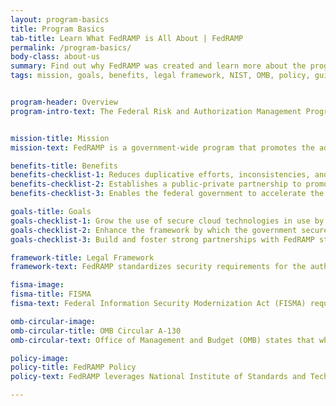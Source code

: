 ```yaml
---
layout: program-basics
title: Program Basics
tab-title: Learn What FedRAMP is All About | FedRAMP
permalink: /program-basics/
body-class: about-us
summary: Find out why FedRAMP was created and learn more about the program’s mission, benefits, and goals. Read more about the program’s legal framework.
tags: mission, goals, benefits, legal framework, NIST, OMB, policy, guidance, FedRAMP, OMB Circular A-130, FedRAMP policy, security, overview, background, cloud technologies, introduction, cloud services, cloud computing


program-header: Overview
program-intro-text: The Federal Risk and Authorization Management Program (FedRAMP) was established in 2011 to provide a cost-effective, risk-based approach for the adoption and use of cloud services by the federal government. FedRAMP empowers agencies to use modern cloud technologies, with an emphasis on security and protection of federal information.


mission-title: Mission
mission-text: FedRAMP is a government-wide program that promotes the adoption of secure cloud services across the federal government by providing a standardized approach to security and risk assessment for cloud technologies and federal agencies. 

benefits-title: Benefits
benefits-checklist-1: Reduces duplicative efforts, inconsistencies, and cost inefficiencies. 
benefits-checklist-2: Establishes a public-private partnership to promote innovation and the advancement of more secure information technologies. 
benefits-checklist-3: Enables the federal government to accelerate the adoption of cloud computing by creating transparent standards and processes for security authorizations and allowing agencies to leverage security authorizations on a government-wide scale.

goals-title: Goals
goals-checklist-1: Grow the use of secure cloud technologies in use by government agencies.
goals-checklist-2: Enhance the framework by which the government secures and authorizes cloud technologies. 
goals-checklist-3: Build and foster strong partnerships with FedRAMP stakeholders.

framework-title: Legal Framework
framework-text: FedRAMP standardizes security requirements for the authorization and ongoing cybersecurity of cloud services in accordance with <a href="https://www.congress.gov/bill/113th-congress/senate-bill/2521" target="_blank" class="text-white">FISMA</a> <i class="fas fa-external-link-alt fa-sm"></i>, <a href="https://www.whitehouse.gov/sites/whitehouse.gov/files/omb/circulars/A130/a130revised.pdf" target="_blank" class="text-white">OMB Circular A-130 [PDF&nbsp;-&nbsp;536KB]</a> <i class="fas fa-external-link-alt fa-sm"></i>, and FedRAMP policy.

fisma-image: 
fisma-title: FISMA
fisma-text: Federal Information Security Modernization Act (FISMA) requires agencies to protect federal information

omb-circular-image: 
omb-circular-title: OMB Circular A-130
omb-circular-text: Office of Management and Budget (OMB) states that when agencies implement FISMA, they must use National Institute of Standards and Technology (NIST) standards and guidelines

policy-image: 
policy-title: FedRAMP Policy
policy-text: FedRAMP leverages National Institute of Standards and Technology (NIST) standards and guidelines to provide standardized security requirements for cloud services; a conformity assessment program; standardized authorization packages and contract language; and a repository for authorization packages

---
```

